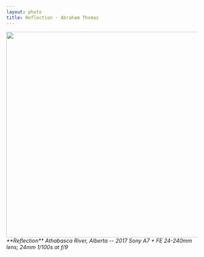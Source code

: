 ```yaml
---
layout: photo
title: Reflection · Abraham Thomas
---
```


<img src="/assets/photos/Reflection.jpg" width="540px" class="photo">

<i>
**Reflection**  
Athabasca River, Alberta -- 2017  
Sony A7 + FE 24-240mm lens; 24mm 1/100s at f/9  
</i>
